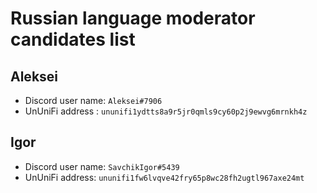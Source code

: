 # Russian language moderator candidates list

## Aleksei

- Discord user name: `Aleksei#7906`
- UnUniFi address : `ununifi1ydtts8a9r5jr0qmls9cy60p2j9ewvg6mrnkh4z`

## Igor

- Discord user name: `SavchikIgor#5439`
- UnUniFi address: `ununifi1fw6lvqve42fry65p8wc28fh2ugtl967axe24mt`
